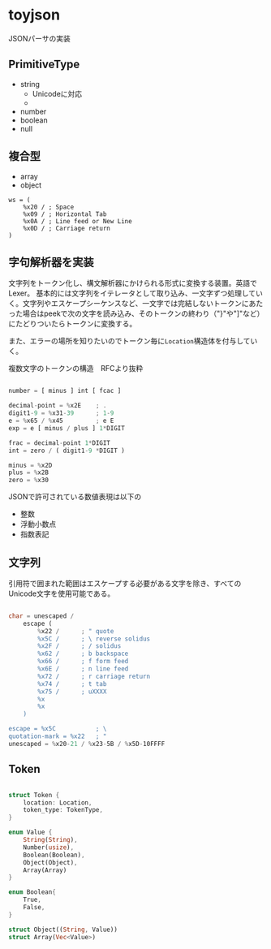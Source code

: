 # toyjson

JSONパーサの実装

## PrimitiveType

- string
  - Unicodeに対応
  -
- number
- boolean
- null

## 複合型

- array
- object

```
ws = (
    %x20 / ; Space
    %x09 / ; Horizontal Tab
    %x0A / ; Line feed or New Line
    %x0D / ; Carriage return
)
```

## 字句解析器を実装

文字列をトークン化し、構文解析器にかけられる形式に変換する装置。英語でLexer。
基本的には文字列をイテレータとして取り込み、一文字ずつ処理していく。文字列やエスケープシーケンスなど、一文字では完結しないトークンにあたった場合はpeekで次の文字を読み込み、そのトークンの終わり（"}"や"]"など）にたどりついたらトークンに変換する。

また、エラーの場所を知りたいのでトークン毎に`Location`構造体を付与していく。

複数文字のトークンの構造　RFCより抜粋

```number.rs

number = [ minus ] int [ fcac ]

decimal-point = %x2E    ; .
digit1-9 = %x31-39      ; 1-9
e = %x65 / %x45         ; e E
exp = e [ minus / plus ] 1*DIGIT

frac = decimal-point 1*DIGIT
int = zero / ( digit1-9 *DIGIT )

minus = %x2D
plus = %x2B
zero = %x30

```

JSONで許可されている数値表現は以下の

- 整数
- 浮動小数点
- 指数表記

## 文字列

引用符で囲まれた範囲はエスケープする必要がある文字を除き、すべてのUnicode文字を使用可能である。

```string.rs

char = unescaped /
    escape (
        %x22 /      ; " quote
        %x5C /      ; \ reverse solidus
        %x2F /      ; / solidus
        %x62 /      ; b backspace
        %x66 /      ; f form feed
        %x6E /      ; n line feed
        %x72 /      ; r carriage return
        %x74 /      ; t tab
        %x75 /      ; uXXXX
        %x
        %x
    )

escape = %x5C           ; \
quotation-mark = %x22   ; "
unescaped = %x20-21 / %x23-5B / %x5D-10FFFF

```

## Token

```token.rs

struct Token {
    location: Location,
    token_type: TokenType,
}

enum Value {
    String(String),
    Number(usize),
    Boolean(Boolean),
    Object(Object),
    Array(Array)
}

enum Boolean{
    True,
    False,
}

struct Object((String, Value))
struct Array(Vec<Value>)

```
